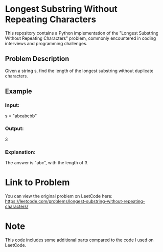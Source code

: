 # Longest Substring Without Repeating Characters

This repository contains a Python implementation of the "Longest Substring Without Repeating Characters" problem, commonly encountered in coding interviews and programming challenges.

## Problem Description

Given a string s, find the length of the longest substring without duplicate characters.

## Example
### Input:
s = "abcabcbb"
### Output:
3
### Explanation:
The answer is "abc", with the length of 3.


# Link to Problem
You can view the original problem on LeetCode here: https://leetcode.com/problems/longest-substring-without-repeating-characters/

# Note
This code includes some additional parts compared to the code I used on LeetCode.


